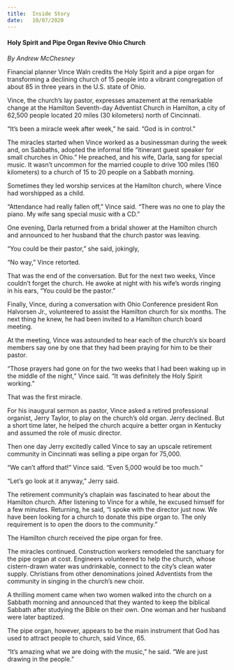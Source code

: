 ```yaml
---
title:  Inside Story
date:   10/07/2020
---
```


#### Holy Spirit and Pipe Organ Revive Ohio Church

_By Andrew McChesney_

Financial planner Vince Waln credits the Holy Spirit and a pipe organ for transforming a declining church of 15 people into a vibrant congregation of about 85 in three years in the U.S. state of Ohio.

Vince, the church’s lay pastor, expresses amazement at the remarkable change at the Hamilton Seventh-day Adventist Church in Hamilton, a city of 62,500 people located 20 miles (30 kilometers) north of Cincinnati.

“It’s been a miracle week after week,” he said. “God is in control.”

The miracles started when Vince worked as a businessman during the week and, on Sabbaths, adopted the informal title “itinerant guest speaker for small churches in Ohio.” He preached, and his wife, Darla, sang for special music. It wasn’t uncommon for the married couple to drive 100 miles (160 kilometers) to a church of 15 to 20 people on a Sabbath morning.

Sometimes they led worship services at the Hamilton church, where Vince had worshipped as a child.

“Attendance had really fallen off,” Vince said. “There was no one to play the piano. My wife sang special music with a CD.”

One evening, Darla returned from a bridal shower at the Hamilton church and announced to her husband that the church pastor was leaving.

“You could be their pastor,” she said, jokingly,

“No way,” Vince retorted.

That was the end of the conversation. But for the next two weeks, Vince couldn’t forget the church. He awoke at night with his wife’s words ringing in his ears, “You could be the pastor.”

Finally, Vince, during a conversation with Ohio Conference president Ron Halvorsen Jr., volunteered to assist the Hamilton church for six months. The next thing he knew, he had been invited to a Hamilton church board meeting.

At the meeting, Vince was astounded to hear each of the church’s six board members say one by one that they had been praying for him to be their pastor.

“Those prayers had gone on for the two weeks that I had been waking up in the middle of the night,” Vince said. “It was definitely the Holy Spirit working.”

That was the first miracle.

For his inaugural sermon as pastor, Vince asked a retired professional organist, Jerry Taylor, to play on the church’s old organ. Jerry declined. But a short time later, he helped the church acquire a better organ in Kentucky and assumed the role of music director.

Then one day Jerry excitedly called Vince to say an upscale retirement community in Cincinnati was selling a pipe organ for 75,000.

“We can’t afford that!” Vince said. “Even 5,000 would be too much.”

“Let’s go look at it anyway,” Jerry said.

The retirement community’s chaplain was fascinated to hear about the Hamilton church. After listening to Vince for a while, he excused himself for a few minutes. Returning, he said, “I spoke with the director just now. We have been looking for a church to donate this pipe organ to. The only requirement is to open the doors to the community.”

The Hamilton church received the pipe organ for free.

The miracles continued. Construction workers remodeled the sanctuary for the pipe organ at cost. Engineers volunteered to help the church, whose cistern-drawn water was undrinkable, connect to the city’s clean water supply. Christians from other denominations joined Adventists from the community in singing in the church’s new choir.

A thrilling moment came when two women walked into the church on a Sabbath morning and announced that they wanted to keep the biblical Sabbath after studying the Bible on their own. One woman and her husband were later baptized.

The pipe organ, however, appears to be the main instrument that God has used to attract people to church, said Vince, 65.

“It’s amazing what we are doing with the music,” he said. “We are just drawing in the people.”